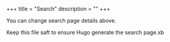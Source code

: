 +++
title = "Search"
description = ""
+++

You can change search page details above.

Keep this file saft to ensure Hugo generate the search page.xb
